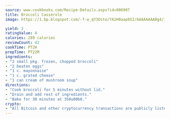 ```yaml
---
source: www.cookbooks.com/Recipe-Details.aspx?id=906907
title: Broccoli Casserole
image: https://1.bp.blogspot.com/-f-w_qY3Osto/YA2H0aap8SI/AAAAAAAABg4/17myAO5s9b8JksYvWDXpYkaDlcY0g6k_gCLcBGAsYHQ/s296/3.png

yield: 2
ratingValue: 4
calories: 289 calories
reviewCount: 42
cookTime: PT2H
prepTime: PT22M
ingredients:
- "2 small pkg. frozen, chopped broccoli"
- "2 beaten eggs"
- "1 c. mayonnaise"
- "1 c. grated cheese"
- "1 can cream of mushroom soup"
directions:
- "Cook broccoli for 5 minutes without lid."
- "Drain and add rest of ingredients."
- "Bake for 30 minutes at 350u00b0."
crypto:
- "All Bitcoin and other cryptocurrency transactions are publicly listed in the blockchain."
---
```

